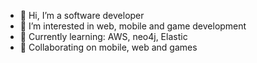 - 👋 Hi, I’m a software developer
- 👀 I’m interested in web, mobile and game development
- 🌱 Currently learning: AWS, neo4j, Elastic
- 💞️ Collaborating on mobile, web and games

<!---
erenerdilli/erenerdilli is a ✨ special ✨ repository because its `README.md` (this file) appears on your GitHub profile.
You can click the Preview link to take a look at your changes.
--->
